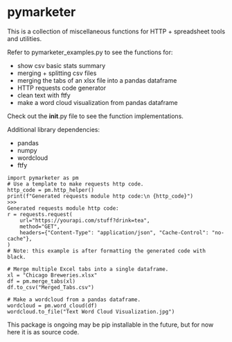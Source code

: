 # pymarketer
This is a collection of miscellaneous functions for HTTP + spreadsheet tools and utilities.

Refer to pymarketer_examples.py to see the functions for:
- show csv basic stats summary
- merging + splitting csv files
- merging the tabs of an xlsx file into a pandas dataframe
- HTTP requests code generator
- clean text with ftfy
- make a word cloud visualization from pandas dataframe

Check out the __init__.py file to see the function implementations.

Additional library dependencies:
- pandas
- numpy
- wordcloud
- ftfy

<pre><code>import pymarketer as pm
# Use a template to make requests http code.
http_code = pm.http_helper()
print(f"Generated requests module http code:\n {http_code}")
>>>
Generated requests module http code:
r = requests.request(
    url="https://yourapi.com/stuff?drink=tea",
    method="GET",
    headers={"Content-Type": "application/json", "Cache-Control": "no-cache"},
)
# Note: this example is after formatting the generated code with black.
</code></pre>

<pre><code># Merge multiple Excel tabs into a single dataframe.
xl = "Chicago Breweries.xlsx"
df = pm.merge_tabs(xl)
df.to_csv("Merged_Tabs.csv")
</code></pre>

<pre><code># Make a wordcloud from a pandas dataframe.
wordcloud = pm.word_cloud(df)
wordcloud.to_file("Text Word Cloud Visualization.jpg")
</code></pre>

This package is ongoing may be pip installable in the future, but for now here it is as source code.